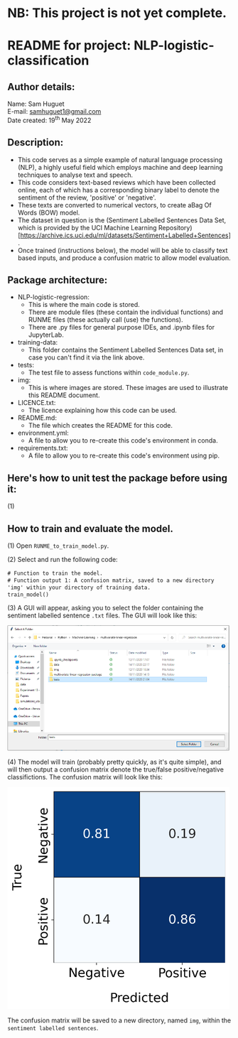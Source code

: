 # NB: This project is not yet complete. 

# README for project: NLP-logistic-classification

## Author details: 
Name: Sam Huguet  
E-mail: samhuguet1@gmail.com  
Date created: 19<sup>th</sup> May 2022

## Description:   
- This code serves as a simple example of natural language processing (NLP), a highly useful field which employs machine and deep learning techniques to analyse text and speech. 
- This code considers text-based reviews which have been collected online, each of which has a corresponding binary label to denote the sentiment of the review, 'positive' or 'negative'. 
- These texts are converted to numerical vectors, to create aBag Of Words (BOW) model. 
- The dataset in question is the (Sentiment Labelled Sentences Data Set, which is provided by the UCI Machine Learning Repository)[https://archive.ics.uci.edu/ml/datasets/Sentiment+Labelled+Sentences].
- Once trained (instructions below), the model will be able to classify text based inputs, and produce a confusion matric to allow model evaluation. 

## Package architecture:
- NLP-logistic-regression:
    * This is where the main code is stored.
    * There are module files (these contain the individual functions) and RUNME files (these actually call (use) the functions).
    * There are .py files for general purpose IDEs, and .ipynb files for JupyterLab.
- training-data: 
    * This folder contains the Sentiment Labelled Sentences Data set, in case you can't find it via the link above. 
- tests:
    * The test file to assess functions within ```code_module.py```.
- img:
    * This is where images are stored. These images are used to illustrate this README document.
- LICENCE.txt:
    * The licence explaining how this code can be used.
- README.md:
    * The file which creates the README for this code.
- environment.yml:
    * A file to allow you to re-create this code's environment in conda.
- requirements.txt:
    * A file to allow you to re-create this code's environment using pip.

## Here's how to unit test the package before using it: 

(1) 

## How to train and evaluate the model. 

(1) Open ```RUNME_to_train_model.py```. 

(2) Select and run the following code: 

```
# Function to train the model. 
# Function output 1: A confusion matrix, saved to a new directory 'img' within your directory of training data.
train_model()
```

(3) A GUI will appear, asking you to select the folder containing the sentiment labelled sentence `.txt` files. The GUI will look like this: 

<img src="https://github.com/SamHSoftware/Machine-Learning/blob/main/NLP-logistic-classification/img/folder_selection.PNG?raw=true" alt="An example of the folder selection GUI." width="500"/>  

(4) The model will train (probably pretty quickly, as it's quite simple), and will then output a confusion matrix denote the true/false positive/negative classifictions. The confusion matrix will look like this: 

<img src="https://github.com/SamHSoftware/Machine-Learning/blob/main/NLP-logistic-classification/img/confusion_matrix.png?raw=true" alt="An example confusion matrix used for model evaluation." width="500"/> 

The confusion matrix will be saved to a new directory, named `img`, within the `sentiment labelled sentences`. 
